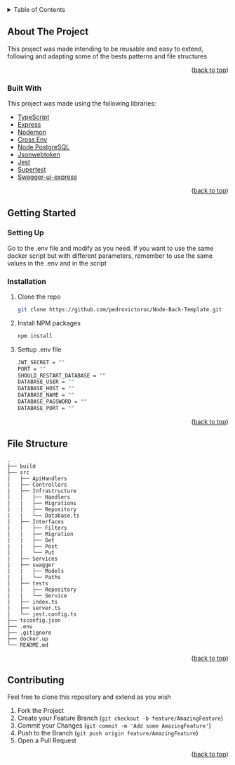 <details>
  <summary>Table of Contents</summary>
  <ol>
    <li>
      <a href="#about-the-project">About The Project</a>
      <ul>
        <li><a href="#built-with">Built With</a></li>
      </ul>
    </li>
    <li>
      <a href="#getting-started">Getting Started</a>
      <ul>
        <li><a href="#prerequisites">Prerequisites</a></li>
        <li><a href="#installation">Installation</a></li>
      </ul>
    </li>
    <li><a href="#usage">Usage</a></li>
    <li><a href="#roadmap">Roadmap</a></li>
    <li><a href="#contributing">Contributing</a></li>
    <li><a href="#license">License</a></li>
    <li><a href="#contact">Contact</a></li>
    <li><a href="#acknowledgments">Acknowledgments</a></li>
  </ol>
</details>



<!-- ABOUT THE PROJECT -->
## About The Project

This project was made intending to be reusable and easy to extend, following and adapting some of the bests patterns and file structures

<p align="right">(<a href="#top">back to top</a>)</p>



### Built With

This project was made using the following libraries:

* [TypeScript](https://www.typescriptlang.org/)
* [Express](https://expressjs.com/)
* [Nodemon](https://nodemon.io/)
* [Cross Env](https://github.com/kentcdodds/cross-env#readme)
* [Node PostgreSQL](https://node-postgres.com/)
* [Jsonwebtoken](https://github.com/auth0/node-jsonwebtoken#readme)
* [Jest](https://jestjs.io/)
* [Supertest](https://github.com/visionmedia/supertest#readme)
* [Swagger-ui-express](https://github.com/scottie1984/swagger-ui-express#readme)


<p align="right">(<a href="#top">back to top</a>)</p>



<!-- GETTING STARTED -->
## Getting Started

### Setting Up

Go to the .env file and modify as you need. If you want to use the same docker script but with different parameters, remember to use the same values in the .env and in the script

### Installation

1. Clone the repo
   ```sh
   git clone https://github.com/pedrovictoroc/Node-Back-Template.git
   ```
3. Install NPM packages
   ```sh
   npm install
   ```
4. Settup .env file
   ```sh
   JWT_SECRET = ""
   PORT = ""
   SHOULD_RESTART_DATABASE = ""
   DATABASE_USER = ""
   DATABASE_HOST = ""
   DATABASE_NAME = ""
   DATABASE_PASSWORD = ""
   DATABASE_PORT = ""
   ```

<p align="right">(<a href="#top">back to top</a>)</p>

## File Structure

    .
    ├── build                   
    ├── src
    |   ├── ApiHandlers
    |   ├── Controllers
    |   ├── Infrastructure
    |   |   ├── Handlers
    |   |   ├── Migrations
    |   |   ├── Repository
    |   |   └── Database.ts
    |   ├── Interfaces
    |   |   ├── Filters
    |   |   ├── Migration
    |   |   ├── Get
    |   |   ├── Post
    |   |   └── Put
    |   ├── Services
    |   ├── swagger
    |   |   ├── Models
    |   |   └── Paths
    |   ├── tests
    |   |   ├── Repository
    |   |   └── Service
    |   ├── index.ts
    |   ├── server.ts   
    |   └── jest.config.ts    
    ├── tsconfig.json            
    ├── .env     
    ├── .gitignore
    ├── docker.up
    └── README.md

<p align="right">(<a href="#top">back to top</a>)</p>



<!-- CONTRIBUTING -->
## Contributing

Feel free to clone this repository and extend as you wish

1. Fork the Project
2. Create your Feature Branch (`git checkout -b feature/AmazingFeature`)
3. Commit your Changes (`git commit -m 'Add some AmazingFeature'`)
4. Push to the Branch (`git push origin feature/AmazingFeature`)
5. Open a Pull Request

<p align="right">(<a href="#top">back to top</a>)</p>